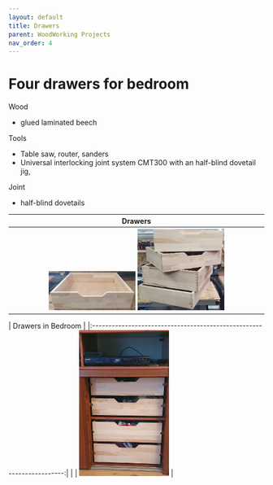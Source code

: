 ```yaml
---
layout: default
title: Drawers
parent: WoodWorking Projects
nav_order: 4
---
```

# Four drawers for bedroom

Wood
* glued laminated beech

Tools
* Table saw, router, sanders
* Universal interlocking joint system
CMT300 with an half-blind dovetail jig,  

Joint
* half-blind dovetails

|                                Drawers                                |
|:---------------------------------------------------------------------:|
| <img alt="image" height="35%" src="/media/Drawers.jpg" width="35%"/> <img alt="image" height="35%" src="/media/Drawer_2.jpg" width="35%"/> | 



|                          Drawers in Bedroom                           |
|:---------------------------------------------------------------------:| | 
| <img alt="image" height="35%" src="/media/Drawer_3.jpg" width="35%"/> | 
